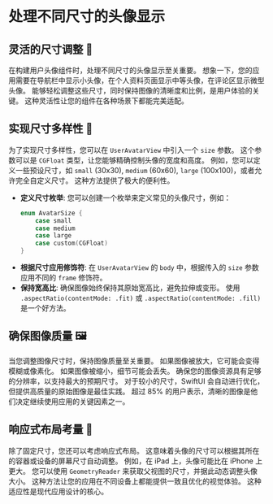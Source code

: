 ﻿# 处理不同尺寸的头像显示

## 灵活的尺寸调整 📏

在构建用户头像组件时，处理不同尺寸的头像显示至关重要。 想象一下，您的应用需要在导航栏中显示小头像，在个人资料页面显示中等头像，在评论区显示微型头像。 能够轻松调整这些尺寸，同时保持图像的清晰度和比例，是用户体验的关键。 这种灵活性让您的组件在各种场景下都能完美适配。

## 实现尺寸多样性 🌟

为了实现尺寸多样性，您可以在 `UserAvatarView` 中引入一个 `size` 参数。 这个参数可以是 `CGFloat` 类型，让您能够精确控制头像的宽度和高度。 例如，您可以定义一些预设尺寸，如 `small` (30x30), `medium` (60x60), `large` (100x100)，或者允许完全自定义尺寸。 这种方法提供了极大的便利性。

*   **定义尺寸枚举**: 您可以创建一个枚举来定义常见的头像尺寸，例如：
    ```swift
    enum AvatarSize {
        case small
        case medium
        case large
        case custom(CGFloat)
    }
    ```
*   **根据尺寸应用修饰符**: 在 `UserAvatarView` 的 `body` 中，根据传入的 `size` 参数应用不同的 `frame` 修饰符。
*   **保持宽高比**: 确保图像始终保持其原始宽高比，避免拉伸或变形。 使用 `.aspectRatio(contentMode: .fit)` 或 `.aspectRatio(contentMode: .fill)` 是一个好方法。

## 确保图像质量 🖼️

当您调整图像尺寸时，保持图像质量至关重要。 如果图像被放大，它可能会变得模糊或像素化。 如果图像被缩小，细节可能会丢失。 确保您的图像资源具有足够的分辨率，以支持最大的预期尺寸。 对于较小的尺寸，SwiftUI 会自动进行优化，但提供高质量的原始图像是最佳实践。 超过 85% 的用户表示，清晰的图像是他们决定继续使用应用的关键因素之一。

## 响应式布局考量 📱

除了固定尺寸，您还可以考虑响应式布局。 这意味着头像的尺寸可以根据其所在的容器或设备的屏幕尺寸自动调整。 例如，在 iPad 上，头像可能比在 iPhone 上更大。 您可以使用 `GeometryReader` 来获取父视图的尺寸，并据此动态调整头像大小。 这种方法让您的应用在不同设备上都能提供一致且优化的视觉体验。 这种适应性是现代应用设计的核心。